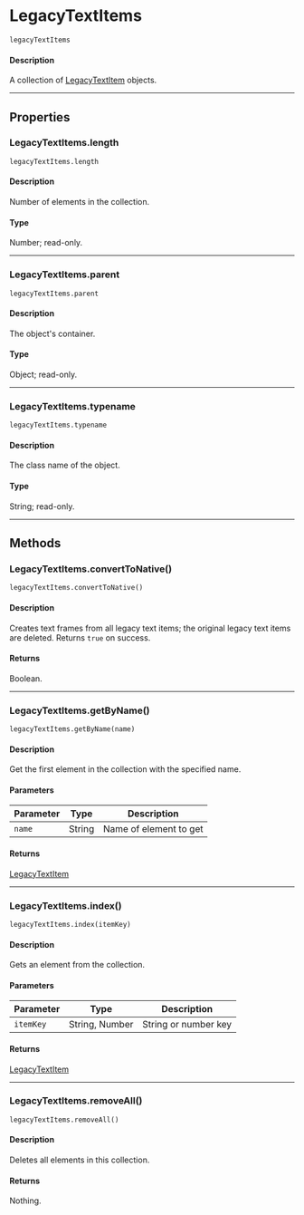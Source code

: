 # LegacyTextItems

`legacyTextItems`

#### Description

A collection of [LegacyTextItem](./LegacyTextItem.md) objects.

---

## Properties

### LegacyTextItems.length

`legacyTextItems.length`

#### Description

Number of elements in the collection.

#### Type

Number; read-only.

---

### LegacyTextItems.parent

`legacyTextItems.parent`

#### Description

The object's container.

#### Type

Object; read-only.

---

### LegacyTextItems.typename

`legacyTextItems.typename`

#### Description

The class name of the object.

#### Type

String; read-only.

---

## Methods

### LegacyTextItems.convertToNative()

`legacyTextItems.convertToNative()`

#### Description

Creates text frames from all legacy text items; the original legacy text items are deleted. Returns `true` on success.

#### Returns

Boolean.

---

### LegacyTextItems.getByName()

`legacyTextItems.getByName(name)`

#### Description

Get the first element in the collection with the specified name.

#### Parameters

| Parameter |  Type  |      Description       |
| --------- | ------ | ---------------------- |
| `name`    | String | Name of element to get |

#### Returns

[LegacyTextItem](./LegacyTextItem.md)

---

### LegacyTextItems.index()

`legacyTextItems.index(itemKey)`

#### Description

Gets an element from the collection.

#### Parameters

| Parameter |      Type      |     Description      |
| --------- | -------------- | -------------------- |
| `itemKey` | String, Number | String or number key |

#### Returns

[LegacyTextItem](./LegacyTextItem.md)

---

### LegacyTextItems.removeAll()

`legacyTextItems.removeAll()`

#### Description

Deletes all elements in this collection.

#### Returns

Nothing.
